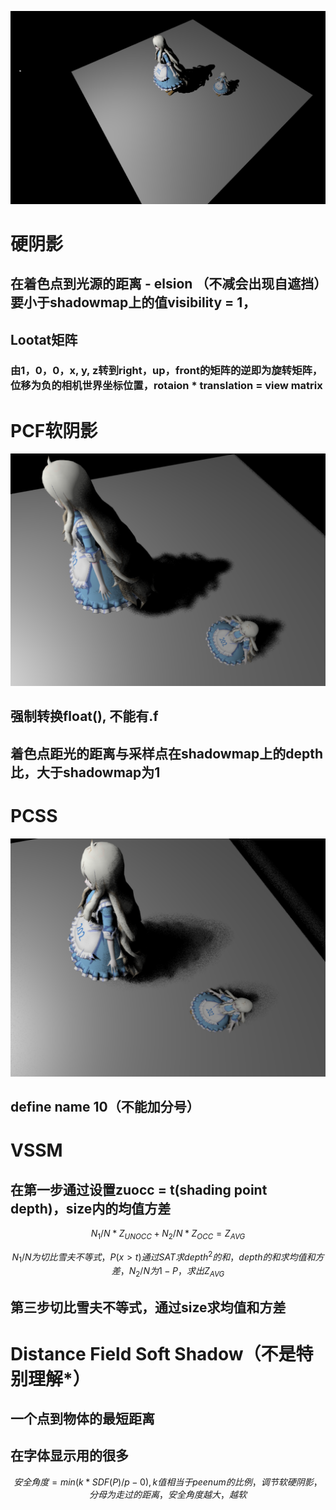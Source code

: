 ![硬阴影](..\Picture\硬阴影.png)

# 硬阴影

## 在着色点到光源的距离 - elsion （不减会出现自遮挡）要小于shadowmap上的值visibility = 1，

## Lootat矩阵

### 由1，0，0，x, y, z转到right，up，front的矩阵的逆即为旋转矩阵，位移为负的相机世界坐标位置，rotaion * translation  = view matrix

# PCF软阴影

![PCF](..\Picture\PCF.png)

## 强制转换float(), 不能有.f

## 着色点距光的距离与采样点在shadowmap上的depth比，大于shadowmap为1

# PCSS

![PCSS](..\Picture\PCSS.png)

## define name 10（不能加分号）

# VSSM

## 在第一步通过设置zuocc = t(shading point depth)，size内的均值方差

$$
N_1/N * Z_{UNOCC} + N_2 / N * Z_{OCC} = Z_{AVG}
$$

$$
N_1 / N 为切比雪夫不等式，P(x > t) 通过SAT求depth^2的和，depth的和求均值和方差，N_2 / N为1- P，求出Z_{AVG}
$$

## 第三步切比雪夫不等式，通过size求均值和方差

# Distance Field Soft Shadow（不是特别理解*）

## 一个点到物体的最短距离

## 在字体显示用的很多

$$
安全角度= min({k* SDF(P)} / {p - 0}),k值相当于peenum的比例，调节软硬阴影，分母为走过的距离，
安全角度越大，越软
$$



